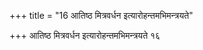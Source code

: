 +++
title = "16 आतिष्ठ मित्रवर्धन इत्यारोहन्तमभिमन्त्रयते"

+++
आतिष्ठ मित्रवर्धन इत्यारोहन्तमभिमन्त्रयते १६